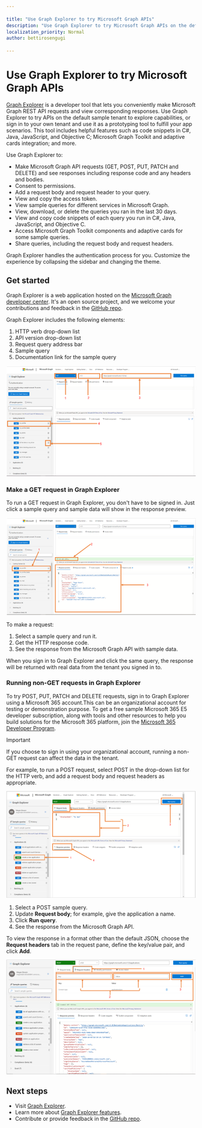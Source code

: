 ```yaml
---

title: "Use Graph Explorer to try Microsoft Graph APIs"
description: "Use Graph Explorer to try Microsoft Graph APIs on the default sample tenant to explore capabilities, or sign in to your own tenant and use it as a prototyping tool to fulfill your app scenarios."
localization_priority: Normal
author: bettirosengugi

---
```


# Use Graph Explorer to try Microsoft Graph APIs

[Graph Explorer](https://developer.microsoft.com/graph/graph-explorer/) is a developer tool that lets you conveniently make Microsoft Graph REST API requests and view corresponding responses. Use Graph Explorer to try APIs on the default sample tenant to explore capabilities, or sign in to your own tenant and use it as a prototyping tool to fulfill your app scenarios. This tool includes helpful features such as code snippets in C#, Java, JavaScript, and Objective C; Microsoft Graph Toolkit and adaptive cards integration; and more.

Use Graph Explorer to:

- Make Microsoft Graph API requests (GET, POST, PUT, PATCH and DELETE) and see responses including response code and any headers and bodies.
- Consent to permissions.
- Add a request body and request header to your query.
- View and copy the access token.
- View sample queries for different services in Microsoft Graph.
- View, download, or delete the queries you ran in the last 30 days.
- View and copy code snippets of each query you run in C#, Java, JavaScript, and Objective C.
- Access Microsoft Graph Toolkit components and adaptive cards for some sample queries.
- Share queries, including the request body and request headers.

Graph Explorer handles the authentication process for you. Customize the experience by collapsing the sidebar and changing the theme.

## Get started

Graph Explorer is a web application hosted on the [Microsoft Graph developer center](https://developer.microsoft.com/en-us/graph/graph-explorer). It's an open source project,  and we welcome your contributions and feedback in the [GitHub repo](https://github.com/microsoftgraph/microsoft-graph-explorer-v4).

Graph Explorer includes the following elements:

1. HTTP verb drop-down list
2. API version drop-down list
3. Request query address bar
4. Sample query
5. Documentation link for the sample query

![Screenshot of the Graph Explorer user interface](./images/getting-started.png)

### Make a GET request in Graph Explorer

To run a GET request in Graph Explorer, you don't have to be signed in. Just click a sample query and sample data will show in the response preview. 

![Screenshot of a sample request in Graph Explorer](./images/making-a-get-request.png)

To make a request:

1. Select a sample query and run it.
2. Get the HTTP response code.
3. See the response from the Microsoft Graph API with sample data.

When you sign in to Graph Explorer and click the same query, the response will be returned with real data from the tenant you signed in to.

### Running non-GET requests in Graph Explorer

To try POST, PUT, PATCH and DELETE requests, sign in to Graph Explorer using a Microsoft 365 account.This can be an organizational account for testing or demonstration purpose. To get a free sample Microsoft 365 E5 developer subscription, along with tools and other resources to help you build solutions for the Microsoft 365 platform, join the [Microsoft 365 Developer Program](https://developer.microsoft.com/microsoft-365/dev-program). 

>[!IMPORTANT]
>If you choose to sign in using your organizational account, running a non-GET request can affect the data in the tenant.

For example, to run a POST request, select POST in the drop-down list for the HTTP verb, and add a request body and request headers as appropriate.

![Screenshot of a POST request in Graph Explorer](./images/making-a-post-request.png)

1. Select a POST sample query.
2. Update **Request body**; for example, give the application a name.
3. Click **Run query**.
4. See the response from the Microsoft Graph API.

To view the response in a format other than the default JSON, choose the **Request headers** tab in the request pane, define the key/value pair, and click **Add**.

![Screenshot that shows the Request headers tab in Graph Explorer](./images/adding-key-value-pairs.png)

## Next steps

- Visit [Graph Explorer](https://developer.microsoft.com/graph/graph-explorer/).
- Learn more about [Graph Explorer features](./graph-explorer-features.md).
- Contribute or provide feedback in the [GitHub repo](https://github.com/microsoftgraph/microsoft-graph-explorer-v4/issues/new/choose).
